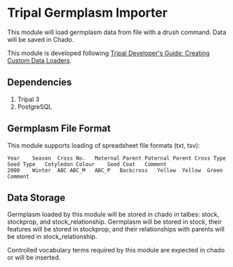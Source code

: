 # Tripal Germplasm Importer

This module will load germplasm data from file with a drush command. Data will be saved in Chado.

This module is developed following [Tripal Developer's Guide: Creating Custom Data Loaders](https://tripal.readthedocs.io/en/latest/dev_guide/custom_data_loader.html).

## Dependencies
1. Tripal 3
2. PostgreSQL

## Germplasm File Format
This module supports loading of spreadsheet file formats (txt, tsv):
```
Year 	Season	Cross No.	Maternal Parent	Paternal Parent	Cross Type	Seed Type	Cotyledon Colour	Seed Coat	Comment
2000	Winter	ABC	ABC_M	ABC_P	Backcross	Yellow  Yellow  Green Comment
```
## Data Storage
Germplasm loaded by this module will be stored in chado in talbes: stock, stockprop, and stock_relationship. Germplasm will be stored in stock, their features will be stored in stockprop, and their relationships with parents will be stored in stock_relationship.

Controlled vocabulary terms required by this module are expected in chado or will be inserted.
